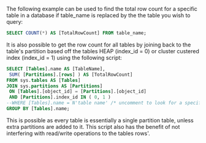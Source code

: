 The following example can be used to find the total row count for a specific table in a database if table_name is replaced by the the table you wish to query:

```sql
SELECT COUNT(*) AS [TotalRowCount] FROM table_name;
```

It is also possible to get the row count for all tables by joining back to the table's partition based off the tables HEAP (index_id = 0) or cluster custered index (index_id = 1) using the following script:

```sql
SELECT [Tables].name AS [TableName],
 SUM( [Partitions].[rows] ) AS [TotalRowCount]
FROM sys.tables AS [Tables]
JOIN sys.partitions AS [Partitions]
 ON [Tables].[object_id] = [Partitions].[object_id]
 AND [Partitions].index_id IN ( 0, 1 )
--WHERE [Tables].name = N'table name' /* uncomment to look for a specific table */
GROUP BY [Tables].name;

```

This is possible as every table is essentially a single partition table, unless extra partitions are added to it. This script also has the benefit of not interfering with read/write operations to the tables rows'.